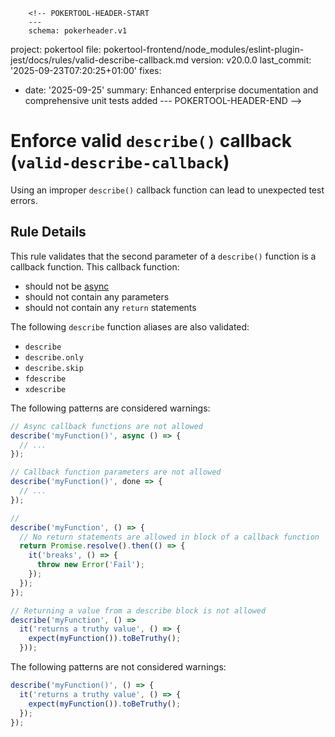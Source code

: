         <!-- POKERTOOL-HEADER-START
        ---
        schema: pokerheader.v1
project: pokertool
file: pokertool-frontend/node_modules/eslint-plugin-jest/docs/rules/valid-describe-callback.md
version: v20.0.0
last_commit: '2025-09-23T07:20:25+01:00'
fixes:
- date: '2025-09-25'
  summary: Enhanced enterprise documentation and comprehensive unit tests added
        ---
        POKERTOOL-HEADER-END -->
# Enforce valid `describe()` callback (`valid-describe-callback`)

Using an improper `describe()` callback function can lead to unexpected test
errors.

## Rule Details

This rule validates that the second parameter of a `describe()` function is a
callback function. This callback function:

- should not be
  [async](https://developer.mozilla.org/en-US/docs/Web/JavaScript/Reference/Statements/async_function)
- should not contain any parameters
- should not contain any `return` statements

The following `describe` function aliases are also validated:

- `describe`
- `describe.only`
- `describe.skip`
- `fdescribe`
- `xdescribe`

The following patterns are considered warnings:

```js
// Async callback functions are not allowed
describe('myFunction()', async () => {
  // ...
});

// Callback function parameters are not allowed
describe('myFunction()', done => {
  // ...
});

//
describe('myFunction', () => {
  // No return statements are allowed in block of a callback function
  return Promise.resolve().then(() => {
    it('breaks', () => {
      throw new Error('Fail');
    });
  });
});

// Returning a value from a describe block is not allowed
describe('myFunction', () =>
  it('returns a truthy value', () => {
    expect(myFunction()).toBeTruthy();
  }));
```

The following patterns are not considered warnings:

```js
describe('myFunction()', () => {
  it('returns a truthy value', () => {
    expect(myFunction()).toBeTruthy();
  });
});
```
